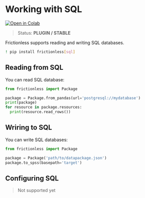 # Working with SQL

[![Open in Colab](https://colab.research.google.com/assets/colab-badge.svg)](https://colab.research.google.com/drive/1hymBs2qCIXC-EzorBWVnBcXRzIay3Nk9)



> Status: **PLUGIN / STABLE**

Frictionless supports reading and writing SQL databases.


```bash
! pip install frictionless[sql]
```

## Reading from SQL

You can read SQL database:

```python
from frictionless import Package

package = Package.from_pandas(url='postgresql://mydatabase')
print(package)
for resource in package.resources:
  print(resource.read_rows())
```

## Wriring to SQL

You can write SQL databases:

```python
from frictionless import Package

package = Package('path/to/datapackage.json')
package.to_spss(basepath='target')
```

## Configuring SQL

> Not supported yet
